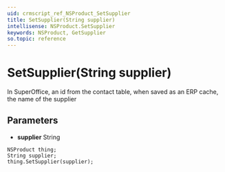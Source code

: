 ```yaml
---
uid: crmscript_ref_NSProduct_SetSupplier
title: SetSupplier(String supplier)
intellisense: NSProduct.SetSupplier
keywords: NSProduct, GetSupplier
so.topic: reference
---
```


# SetSupplier(String supplier)

In SuperOffice, an id from the contact table, when saved as an ERP cache, the name of the supplier

## Parameters

* **supplier** String

```crmscript
NSProduct thing;
String supplier;
thing.SetSupplier(supplier);
```

